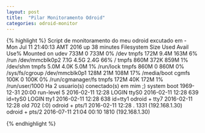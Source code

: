 ```yaml
---
layout: post
title:  "Pilar Monitoramento Odroid"
categories: odroid-monitor
---
```


{% highlight %}
Script de monitoramento do meu odroid excutado em - Mon Jul 11 21:40:13 AMT 2016
up 38 minutes
Filesystem      Size  Used Avail Use% Mounted on
udev            733M     0  733M   0% /dev
tmpfs           172M  9.4M  163M   6% /run
/dev/mmcblk0p2  7.1G  4.5G  2.4G  66% /
tmpfs           860M  372K  859M   1% /dev/shm
tmpfs           5.0M  4.0K  5.0M   1% /run/lock
tmpfs           860M     0  860M   0% /sys/fs/cgroup
/dev/mmcblk0p1  128M   21M  108M  17% /media/boot
cgmfs           100K     0  100K   0% /run/cgmanager/fs
tmpfs           172M   40K  172M   1% /run/user/1000
Ha 2 usuario(s) conectado(s) em mim ;)
           system boot  1969-12-31 20:00
           run-level 5  2016-02-11 12:28
LOGIN      ttyS0        2016-02-11 12:28               639 id=tyS0
LOGIN      tty1         2016-02-11 12:28               638 id=tty1
odroid   + tty7         2016-02-11 12:28  old          702 (:0)
odroid   + pts/1        2016-02-11 12:28   .          1331 (192.168.1.30)
odroid   + pts/2        2016-07-11 21:04 00:10        1810 (192.168.1.30)

{% endhighlight %}
